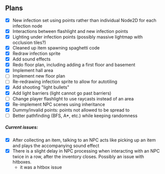 ## Plans
- [x] New infection set using points rather than individual Node2D for each infection node
- [x] Interactions between flashlight and new infection points
- [x] Lighting under infection points (possibly massive lightmap with occlusion tiles?)
- [x] Cleaned up item spawning spaghetti code
- [x] Redraw infection sprite
- [x] Add sound effects
- [x] Redo floor plan, including adding a first floor and basement
- [x] Implement hall area
- [ ] Implement new floor plan
- [ ] Re-redrawing infection sprite to allow for autotiling
- [x] Add shooting "light bullets"
- [x] Add light barriers (light cannot go past barriers)
- [ ] Change player flashlight to use raycasts instead of an area
- [x] Re-implement NPC scenes using inheritance
- [x] Dummy/invalid points: points not allowed to be spread to
- [ ] Better pathfinding (BFS, A*, etc.) while keeping randomness

##### Current issues:
- [x] After collecting an item, talking to an NPC acts like picking up an item and plays the accompanying sound effect
- [x] There is a slight delay in NPC processing when interacting with an NPC twice in a row, after the inventory closes. Possibly an issue with hitboxes.
    - it was a hitbox issue 



